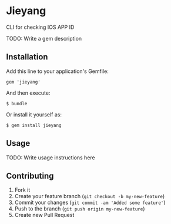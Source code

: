 # Jieyang

CLI for checking IOS APP ID

TODO: Write a gem description

## Installation

Add this line to your application's Gemfile:

    gem 'jieyang'

And then execute:

    $ bundle

Or install it yourself as:

    $ gem install jieyang

## Usage

TODO: Write usage instructions here

## Contributing

1. Fork it
2. Create your feature branch (`git checkout -b my-new-feature`)
3. Commit your changes (`git commit -am 'Added some feature'`)
4. Push to the branch (`git push origin my-new-feature`)
5. Create new Pull Request

